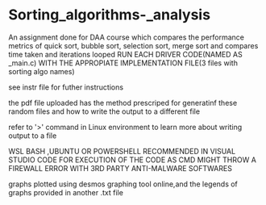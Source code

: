 # Sorting_algorithms-_analysis
An assignment done for DAA course which compares the performance metrics of quick sort, bubble sort, selection sort, merge sort and compares time taken and iterations looped
RUN EACH DRIVER CODE(NAMED AS _main.c) WITH THE APPROPIATE IMPLEMENTATION FILE(3 files with sorting algo names)

see instr file for futher instructions

the pdf file uploaded has the method prescriped for generatinf these random files and how to write the output to a different file

refer to '>' command in Linux environment to learn more about writing output to a file

WSL BASH ,UBUNTU OR POWERSHELL RECOMMENDED IN VISUAL STUDIO CODE FOR EXECUTION OF THE CODE AS CMD MIGHT THROW A FIREWALL ERROR WITH 3RD PARTY ANTI-MALWARE SOFTWARES

graphs plotted using desmos graphing tool online,and the legends of graphs provided in another .txt file

